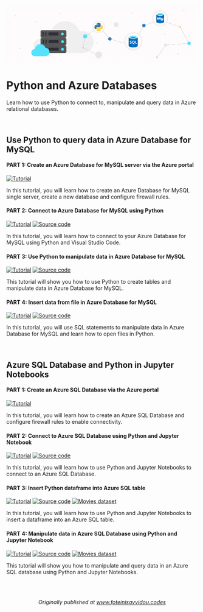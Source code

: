 ![Header](header.png)

# Python and Azure Databases
Learn how to use Python to connect to, manipulate and query data in Azure relational databases.

<br>

## Use Python to query data in Azure Database for MySQL
#### PART 1: Create an Azure Database for MySQL server via the Azure portal
<p>
  <a href="https://www.foteinisavvidou.codes/create-an-azure-database-for-mysql-server-via-the-azure-portal/" target="_blank"><img src="https://img.shields.io/badge/Instructions-informational?style=for-the-badge" alt="Tutorial"></a>
</p>

In this tutorial, you will learn how to create an Azure Database for MySQL single server, create a new database and configure firewall rules.

#### PART 2: Connect to Azure Database for MySQL using Python
<p>
  <a href="https://www.foteinisavvidou.codes/connect-to-azure-database-for-mysql-using-python/" target="_blank"><img src="https://img.shields.io/badge/Instructions-informational?style=for-the-badge" alt="Tutorial"></a>
  <a href="/python-mysql-azure/db1.py" target="_blank"><img src="https://img.shields.io/badge/Code-critical?style=for-the-badge" alt="Source code"></a>
</p>

In this tutorial, you will learn how to connect to your Azure Database for MySQL using Python and Visual Studio Code.

#### PART 3: Use Python to manipulate data in Azure Database for MySQL
<p>
  <a href="https://www.foteinisavvidou.codes/use-python-to-manipulate-data-in-azure-database-for-mysql/" target="_blank"><img src="https://img.shields.io/badge/Instructions-informational?style=for-the-badge" alt="Tutorial"></a>
  <a href="/python-mysql-azure/db2.py" target="_blank"><img src="https://img.shields.io/badge/Code-critical?style=for-the-badge" alt="Source code"></a>
</p>

This tutorial will show you how to use Python to create tables and manipulate data in Azure Database for MySQL.

#### PART 4: Insert data from file in Azure Database for MySQL
<p>
  <a href="https://www.foteinisavvidou.codes/insert-data-from-file-in-azure-database-for-mysql/" target="_blank"><img src="https://img.shields.io/badge/Instructions-informational?style=for-the-badge" alt="Tutorial"></a>
  <a href="/python-mysql-azure/db3.py" target="_blank"><img src="https://img.shields.io/badge/Code-critical?style=for-the-badge" alt="Source code"></a>
</p>

In this tutorial, you will use SQL statements to manipulate data in Azure Database for MySQL and learn how to open files in Python.

<br>

## Azure SQL Database and Python in Jupyter Notebooks
#### PART 1: Create an Azure SQL Database via the Azure portal
<p>
  <a href="https://www.foteinisavvidou.codes/create-an-azure-sql-database-via-the-azure-portal/" target="_blank"><img src="https://img.shields.io/badge/Instructions-informational?style=for-the-badge" alt="Tutorial"></a>
</p>

In this tutorial, you will learn how to create an Azure SQL Database and configure firewall rules to enable connectivity.

#### PART 2: Connect to Azure SQL Database using Python and Jupyter Notebook
<p>
  <a href="https://www.foteinisavvidou.codes/connect-to-azure-sql-database-using-python-and-jupyter-notebook/" target="_blank"><img src="https://img.shields.io/badge/Instructions-informational?style=for-the-badge" alt="Tutorial"></a>
  <a href="/python-azure-sql/1-connect-sql.ipynb" target="_blank"><img src="https://img.shields.io/badge/Code-critical?style=for-the-badge" alt="Source code"></a>
</p>

In this tutorial, you will learn how to use Python and Jupyter Notebooks to connect to an Azure SQL Database.

#### PART 3: Insert Python dataframe into Azure SQL table
<p>
  <a href="https://www.foteinisavvidou.codes/insert-python-dataframe-into-azure-sql-table/" target="_blank"><img src="https://img.shields.io/badge/Instructions-informational?style=for-the-badge" alt="Tutorial"></a>
  <a href="/python-azure-sql/2-insert-data-sql.ipynb" target="_blank"><img src="https://img.shields.io/badge/Code-critical?style=for-the-badge" alt="Source code"></a>
  <a href="/python-azure-sql/movies.CSV" target="_blank"><img src="https://img.shields.io/badge/Movies dataset-yellow?style=for-the-badge" alt="Movies dataset"></a>
</p>

In this tutorial, you will learn how to use Python and Jupyter Notebooks to insert a dataframe into an Azure SQL table.

#### PART 4: Manipulate data in Azure SQL Database using Python and Jupyter Notebook
<p>
  <a href="https://www.foteinisavvidou.codes/manipulate-data-in-azure-sql-database-using-python-and-jupyter-notebook/" target="_blank"><img src="https://img.shields.io/badge/Instructions-informational?style=for-the-badge" alt="Tutorial"></a>
  <a href="/python-azure-sql/3-manipulate-data-sql.ipynb" target="_blank"><img src="https://img.shields.io/badge/Code-critical?style=for-the-badge" alt="Source code"></a>
  <a href="/python-azure-sql/movies.CSV" target="_blank"><img src="https://img.shields.io/badge/Movies dataset-yellow?style=for-the-badge" alt="Movies dataset"></a>
</p>

This tutorial will show you how to manipulate and query data in an Azure SQL database using Python and Jupyter Notebooks.

<br>
<br>
<p align="center">
  <em>Originally published at <a href="https://www.foteinisavvidou.codes/" target="_blank">www.foteinisavvidou.codes</a></em>
</p>

